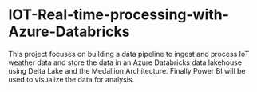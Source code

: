# IOT-Real-time-processing-with-Azure-Databricks
This project focuses on building a data pipeline to ingest and process IoT weather data and store the data in an Azure Databricks data lakehouse using Delta Lake and the Medallion Architecture. Finally Power BI will be used to visualize the data for analysis.
